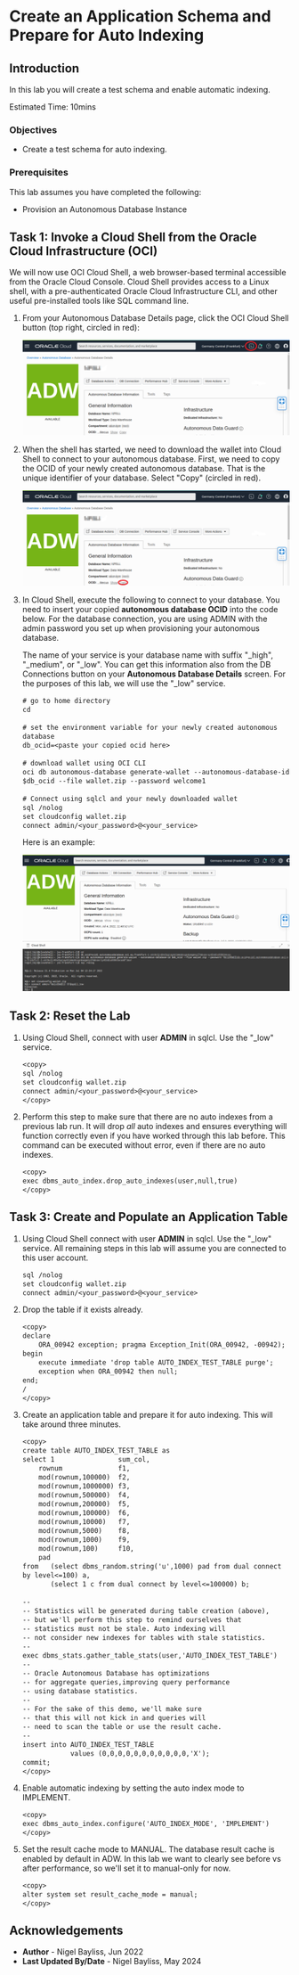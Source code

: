 # Create an Application Schema and Prepare for Auto Indexing

## Introduction

In this lab you will create a test schema and enable automatic indexing.

Estimated Time: 10mins

### Objectives
- Create a test schema for auto indexing.

### Prerequisites
This lab assumes you have completed the following:

- Provision an Autonomous Database Instance

## Task 1: Invoke a Cloud Shell from the Oracle Cloud Infrastructure (OCI) 

We will now use OCI Cloud Shell, a web browser-based terminal accessible from the Oracle Cloud Console. Cloud Shell provides access to a Linux shell, with a pre-authenticated Oracle Cloud Infrastructure CLI, and other useful pre-installed tools like SQL command line. 


1. From your Autonomous Database Details page, click the OCI Cloud Shell button (top right, circled in red):

	![Invoke OCI Cloud Shell](./images/cloud-console-step-1.png)

2. When the shell has started, we need to download the wallet into Cloud Shell to connect to your autonomous database. 
   First, we need to copy the OCID of your newly created autonomous database. That is the unique identifier of your database. Select "Copy" (circled in red).	

	![Copy the DB OCID](./images/cloud-console-step-2.png)


3. 	In Cloud Shell, execute the following to connect to your database. You need to insert your copied **autonomous database OCID** into the code below. For the database connection, you are using ADMIN with the admin password you set up when provisioning your autonomous database.

	The name of your service is your database name with suffix "\_high", "\_medium", or "\_low". You can get this information also from the DB Connections button on your **Autonomous Database Details** screen. For the purposes of this lab, we will use the "\_low" service.
	
	```
	# go to home directory
	cd
	
	# set the environment variable for your newly created autonomous database
	db_ocid=<paste your copied ocid here>
	 
	# download wallet using OCI CLI 
	oci db autonomous-database generate-wallet --autonomous-database-id $db_ocid --file wallet.zip --password welcome1
	
	# Connect using sqlcl and your newly downloaded wallet
	sql /nolog
	set cloudconfig wallet.zip
	connect admin/<your_password>@<your_service>
	```
	
	Here is an example:

	![Successful connection with sqlcl](./images/cloud-console-step-3.png)


## Task 2: Reset the Lab

1. Using Cloud Shell, connect with user **ADMIN** in sqlcl. Use the "\_low" service.
	
	```
	<copy>
	sql /nolog
	set cloudconfig wallet.zip
	connect admin/<your_password>@<your_service>
	</copy>
	```

2. Perform this step to make sure that there are no auto indexes from a previous lab run. It will drop _all_ auto indexes and ensures everything will function correctly even if you have worked through this lab before. This command can be executed without error, even if there are no auto indexes.

	```
	<copy>
	exec dbms_auto_index.drop_auto_indexes(user,null,true)
	</copy>
	```

## Task 3: Create and Populate an Application Table

1. Using Cloud Shell connect with user **ADMIN** in sqlcl. Use the "\_low" service. All remaining steps in this lab will assume you are connected to this user account.
	
	```
	sql /nolog
	set cloudconfig wallet.zip
	connect admin/<your_password>@<your_service>
	```

2. Drop the table if it exists already.

    ```
	<copy>
	declare
		ORA_00942 exception; pragma Exception_Init(ORA_00942, -00942);
	begin
		execute immediate 'drop table AUTO_INDEX_TEST_TABLE purge';
		exception when ORA_00942 then null;
	end;
	/
	</copy>
	```

3. Create an application table and prepare it for auto indexing. This will take around three minutes.

	```
	<copy>
	create table AUTO_INDEX_TEST_TABLE as
	select 1                sum_col,
		rownum              f1,
		mod(rownum,100000)  f2,
		mod(rownum,1000000) f3,
		mod(rownum,500000)  f4,
		mod(rownum,200000)  f5,
		mod(rownum,100000)  f6,
		mod(rownum,10000)   f7,
		mod(rownum,5000)    f8,
		mod(rownum,1000)    f9,
		mod(rownum,100)     f10,
		pad
	from   (select dbms_random.string('u',1000) pad from dual connect by level<=100) a,
	       (select 1 c from dual connect by level<=100000) b;
	
	--
	-- Statistics will be generated during table creation (above), 
	-- but we'll perform this step to remind ourselves that 
	-- statistics must not be stale. Auto indexing will
	-- not consider new indexes for tables with stale statistics.
	--
	exec dbms_stats.gather_table_stats(user,'AUTO_INDEX_TEST_TABLE')
	--
	-- Oracle Autonomous Database has optimizations 
	-- for aggregate queries,improving query performance
	-- using database statistics.
	--
	-- For the sake of this demo, we'll make sure 
	-- that this will not kick in and queries will
	-- need to scan the table or use the result cache.
	--
	insert into AUTO_INDEX_TEST_TABLE 
	            values (0,0,0,0,0,0,0,0,0,0,0,'X');
	commit;
	</copy>

	```

4.  Enable automatic indexing by setting the auto index mode to IMPLEMENT.
	
	```
	<copy>
	exec dbms_auto_index.configure('AUTO_INDEX_MODE', 'IMPLEMENT')
	</copy>
	```    	

5.  Set the result cache mode to MANUAL. The database result cache is enabled by default in ADW. In this lab we want to clearly see before vs after performance, so we'll set it to manual-only for now.
	
	```
	<copy>
	alter system set result_cache_mode = manual;
	</copy>
	```    	
	
## Acknowledgements
* **Author** - Nigel Bayliss, Jun 2022
* **Last Updated By/Date** - Nigel Bayliss, May 2024